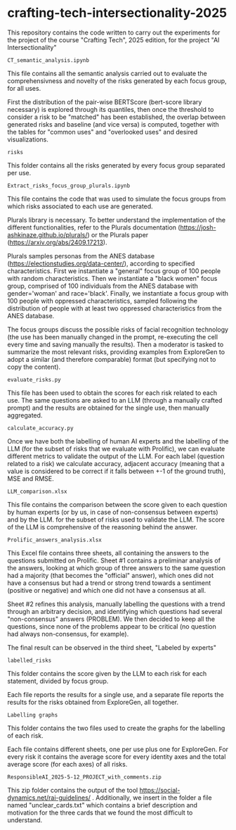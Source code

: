 # crafting-tech-intersectionality-2025
This repository contains the code written to carry out the experiments for the project of the course "Crafting Tech", 2025 edition, for the project "AI Intersectionality"

```CT_semantic_analysis.ipynb```

This file contains all the semantic analysis carried out to evaluate the comprehensivness and novelty of the risks generated by each focus group, for all uses.

First the distribution of the pair-wise BERTScore (bert-score library necessary) is explored through its quantiles, then once the threshold to consider a risk to be "matched" has been established, the overlap between generated risks and baseline (and vice versa) is computed, together with the tables for "common uses" and "overlooked uses" and desired visualizations.


```risks```

This folder contains all the risks generated by every focus group separated per use.


```Extract_risks_focus_group_plurals.ipynb```

This file contains the code that was used to simulate the focus groups from which risks associated to each use are generated.

Plurals library is necessary. To better understand the implementation of the different functionalities, refer to the Plurals documentation (https://josh-ashkinaze.github.io/plurals/) or the Plurals paper (https://arxiv.org/abs/2409.17213).

Plurals samples personas from the ANES database (https://electionstudies.org/data-center/), according to specified characteristics.
First we instantiate a "general" focus group of 100 people with random characteristics. Then we instantiate a "black women" focus group, comprised of 100 individuals from the ANES database with gender='woman' and race='black'. Finally, we instantiate a focus group with 100 people with oppressed characteristics, sampled following the distribution of people with at least two oppressed characteristics from the ANES database.

The focus groups discuss the possible risks of facial recognition technology (the use has been manually changed in the prompt, re-executing the cell every time and saving manually the results). Then a moderator is tasked to summarize the most relevant risks, providing examples from ExploreGen to adopt a similar (and therefore comparable) format (but specifying not to copy the content).


```evaluate_risks.py```

This file has been used to obtain the scores for each risk related to each use. 
The same questions are asked to an LLM (through a manually crafted prompt) and the results are obtained for the single use, then manually aggregated.


```calculate_accuracy.py```

Once we have both the labelling of human AI experts and the labelling of the LLM (for the subset of risks that we evaluate with Prolific), we can evaluate different metrics to validate the output of the LLM. For each label (question related to a risk) we calculate accuracy, adjacent accuracy (meaning that a value is considered to be correct if it falls between +-1 of the ground truth), MSE and RMSE.


```LLM_comparison.xlsx```

This file contains the comparison between the score given to each question by human experts (or by us, in case of non-consensus between experts) and by the LLM. for the subset of risks used to validate the LLM. The score of the LLM is comprehensive of the reasoning behind the answer.


```Prolific_answers_analysis.xlsx```

This Excel file contains three sheets, all containing the answers to the questions submitted on Prolific. Sheet #1 contains a preliminar analysis of the answers, looking at which group of three answers to the same question had a majority (that becomes the "official" answer), which ones did not have a consensus but had a trend or strong trend towards a sentiment (positive or negative) and which one did not have a consensus at all.

Sheet #2 refines this analysis, manually labelling the questions with a trend through an arbitrary decision, and identifying which questions had several "non-consensus" answers (PROBLEM). We then decided to keep all the questions, since none of the problems appear to be critical (no question had always non-consensus, for example).

The final result can be observed in the third sheet, "Labeled by experts"


```labelled_risks```

This folder contains the score given by the LLM to each risk for each statement, divided by focus group.

Each file reports the results for a single use, and a separate file reports the results for the risks obtained from ExploreGen, all together.


```Labelling graphs```

This folder contains the two files used to create the graphs for the labelling of each risk.

Each file contains different sheets, one per use plus one for ExploreGen. For every risk it contains the average score for every identity axes and the total average score (for each axes) of all risks.


```ResponsibleAI_2025-5-12_PROJECT_with_comments.zip```

This zip folder contains the output of the tool https://social-dynamics.net/rai-guidelines/ . Additionally, we insert in the folder a file named "unclear_cards.txt" which contains a brief description and motivation for the three cards that we found the most difficult to understand.



